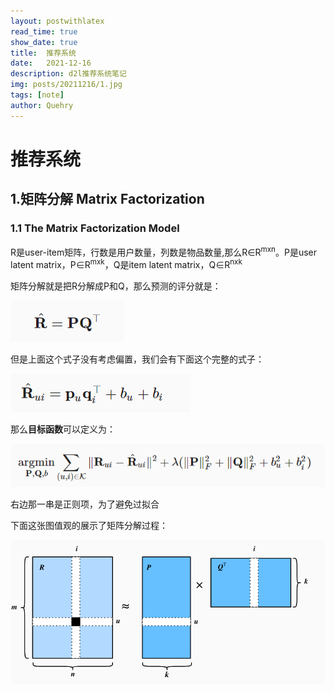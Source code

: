 ```yaml
---
layout: postwithlatex
read_time: true
show_date: true
title:  推荐系统
date:   2021-12-16  
description: d2l推荐系统笔记
img: posts/20211216/1.jpg 
tags: [note]
author: Quehry
---
```


# 推荐系统
## 1.矩阵分解 Matrix Factorization 
### 1.1 The Matrix Factorization Model 
R是user-item矩阵，行数是用户数量，列数是物品数量,那么R∈R<sup>mxn</sup>。P是user latent matrix，P∈R<sup>mxk</sup>，Q是item latent matrix，Q∈R<sup>nxk</sup>

矩阵分解就是把R分解成P和Q，那么预测的评分就是：

<img src='../assets/img/posts/20211216/2.jpg'>

但是上面这个式子没有考虑偏置，我们会有下面这个完整的式子：

<img src='../assets/img/posts/20211216/3.jpg'>

那么**目标函数**可以定义为：

<img src='../assets/img/posts/20211216/4.jpg'>

右边那一串是正则项，为了避免过拟合

下面这张图值观的展示了矩阵分解过程：

<img src='../assets/img/posts/20211216/5.jpg'>


